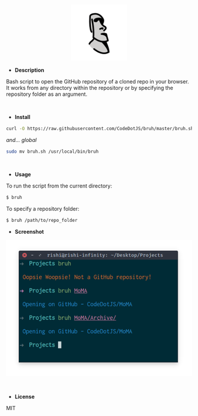<p align="center"><img width="30%" src="images/E216.svg" alt=""></p>

- __Description__

Bash script to open the GitHub repository of a cloned repo in your browser. It works from any directory within the repository or by specifying the repository folder as an argument.

<br>

- __Install__

```sh
curl -O https://raw.githubusercontent.com/CodeDotJS/bruh/master/bruh.sh && chmod +x bruh.sh
```

*and... global*

```sh
sudo mv bruh.sh /usr/local/bin/bruh
```

<br>

- __Usage__

To run the script from the current directory:

```sh
$ bruh
```

To specify a repository folder:

```sh
$ bruh /path/to/repo_folder
```

- __Screenshot__

<p align="center"><img src="images/bruh.png" alt=""></p>

<br>

- __License__

MIT
